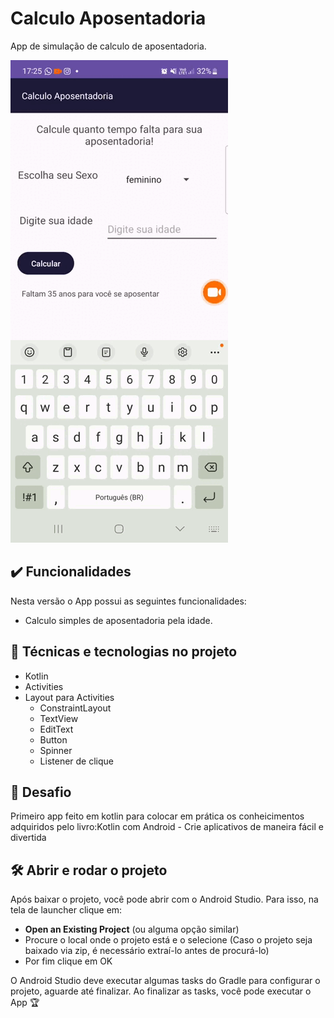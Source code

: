 # Calculo Aposentadoria

App de simulação de calculo de aposentadoria.

![](img/app-calculo.gif)


## ✔️ Funcionalidades
Nesta versão o App possui as seguintes funcionalidades:

- Calculo simples de aposentadoria pela idade.

## 🔨 Técnicas e tecnologias no projeto 

- Kotlin
- Activities
- Layout para Activities
    - ConstraintLayout
    - TextView
    - EditText
    - Button
    - Spinner
    - Listener de clique

## 🎯 Desafio

Primeiro app feito em kotlin para colocar em prática os conheicimentos adquiridos pelo livro:Kotlin com Android - Crie aplicativos de maneira fácil e divertida

## 🛠️ Abrir e rodar o projeto

Após baixar o projeto, você pode abrir com o Android Studio. Para isso, na tela de launcher clique em:

- **Open an Existing Project** (ou alguma opção similar)
- Procure o local onde o projeto está e o selecione (Caso o projeto seja baixado via zip, é necessário extraí-lo antes de procurá-lo)
- Por fim clique em OK

O Android Studio deve executar algumas tasks do Gradle para configurar o projeto, aguarde até finalizar. Ao finalizar as tasks, você pode executar o App 🏆 



